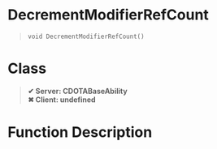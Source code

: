 # DecrementModifierRefCount
> `void DecrementModifierRefCount()`
# Class
> __✔ Server: CDOTABaseAbility__  
> __✖ Client: undefined__  
# Function Description

